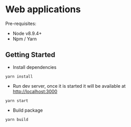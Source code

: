 # Web applications

Pre-requisites:

* Node v8.9.4+
* Npm / Yarn

## Getting Started

* Install dependencies

```
yarn install
```

* Run dev server, once it is started it will be available at [http://localhost:3000](http://localhost:3000)

```
yarn start
```

* Build package

```
yarn build
```
